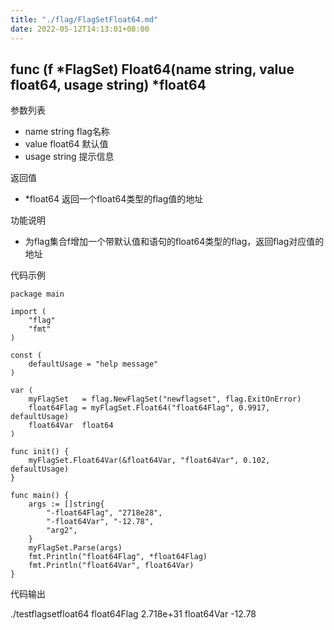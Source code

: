 ```yaml
---
title: "./flag/FlagSetFloat64.md"
date: 2022-05-12T14:13:01+08:00
---
```

## func (f *FlagSet) Float64(name string, value float64, usage string) *float64


参数列表

- name string flag名称
- value float64 默认值
- usage string 提示信息

返回值
- *float64 返回一个float64类型的flag值的地址

功能说明
- 为flag集合f增加一个带默认值和语句的float64类型的flag，返回flag对应值的地址

代码示例
        
    package main
    
    import (
    	"flag"
    	"fmt"
    )
    
    const (
    	defaultUsage = "help message"
    )
    
    var (
    	myFlagSet   = flag.NewFlagSet("newflagset", flag.ExitOnError)
    	float64Flag = myFlagSet.Float64("float64Flag", 0.9917, defaultUsage)
    	float64Var  float64
    )
    
    func init() {
    	myFlagSet.Float64Var(&float64Var, "float64Var", 0.102, defaultUsage)
    }
    
    func main() {
    	args := []string{
    		"-float64Flag", "2718e28",
    		"-float64Var", "-12.78",
    		"arg2",
    	}
    	myFlagSet.Parse(args)
    	fmt.Println("float64Flag", *float64Flag)
    	fmt.Println("float64Var", float64Var)
    }

代码输出
        
./testflagsetfloat64 
float64Flag 2.718e+31
float64Var -12.78
